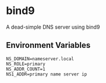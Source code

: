 # bind9
A dead-simple DNS server using bind9

## Environment Variables

```env
NS_DOMAIN=nameserver.local
NS_ROLE=primary
NS_ADDR_COUNT=1
NS1_ADDR=primary name server ip
```
